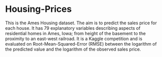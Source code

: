 # Housing-Prices
This is the Ames Housing dataset. The aim is to predict the sales price for each house. It has 79 explanatory variables describing aspects of residential homes in Ames, Iowa; from height of the basement to the proximity to an east-west railroad. It is a Kaggle competition and is evaluated on Root-Mean-Squared-Error (RMSE) between the logarithm of the predicted value and the logarithm of the observed sales price.
